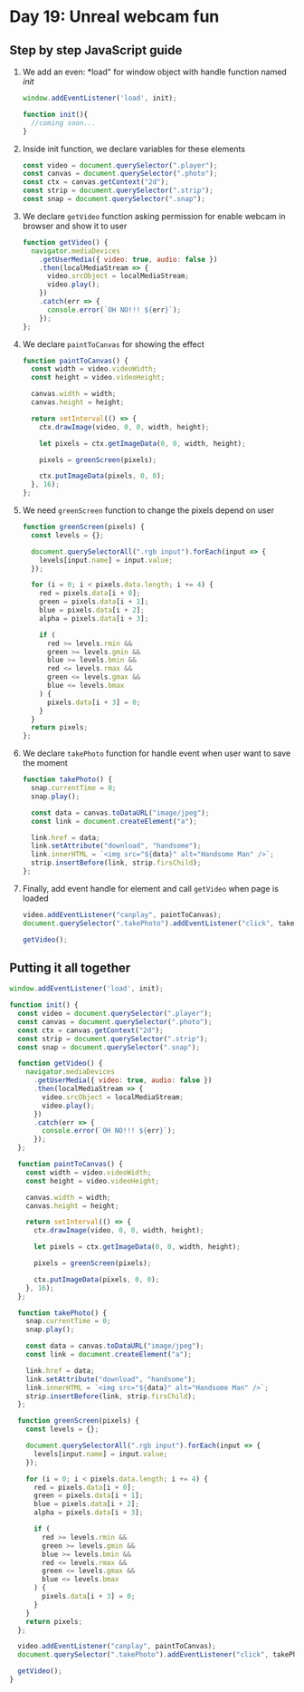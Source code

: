 # Day 19: Unreal webcam fun

## Step by step JavaScript guide

1. We add an even: *load" for window object with handle function named *init*

   ```javascript
   window.addEventListener('load', init);

   function init(){
     //coming soon...
   }
   ```

2. Inside init function, we declare variables for these elements

   ```javascript
   const video = document.querySelector(".player");
   const canvas = document.querySelector(".photo");
   const ctx = canvas.getContext("2d");
   const strip = document.querySelector(".strip");
   const snap = document.querySelector(".snap");
   ```

3. We declare `getVideo` function asking permission for enable webcam in browser and show it to user

   ```javascript
   function getVideo() {
     navigator.mediaDevices
       .getUserMedia({ video: true, audio: false })
       .then(localMediaStream => {
         video.srcObject = localMediaStream;
         video.play();
       })
       .catch(err => {
         console.error(`OH NO!!! ${err}`);
       });
   };
   ```

4. We declare `paintToCanvas` for showing the effect

   ```javascript
   function paintToCanvas() {
     const width = video.videoWidth;
     const height = video.videoHeight;

     canvas.width = width;
     canvas.height = height;

     return setInterval(() => {
       ctx.drawImage(video, 0, 0, width, height);

       let pixels = ctx.getImageData(0, 0, width, height);

       pixels = greenScreen(pixels);

       ctx.putImageData(pixels, 0, 0);
     }, 16);
   };
   ```

5. We need `greenScreen` function to change the pixels depend on user

   ```javascript
   function greenScreen(pixels) {
     const levels = {};

     document.querySelectorAll(".rgb input").forEach(input => {
       levels[input.name] = input.value;
     });

     for (i = 0; i < pixels.data.length; i += 4) {
       red = pixels.data[i + 0];
       green = pixels.data[i + 1];
       blue = pixels.data[i + 2];
       alpha = pixels.data[i + 3];

       if (
         red >= levels.rmin &&
         green >= levels.gmin &&
         blue >= levels.bmin &&
         red <= levels.rmax &&
         green <= levels.gmax &&
         blue <= levels.bmax
       ) {
         pixels.data[i + 3] = 0;
       }
     }
     return pixels;
   };
   ```

6. We declare `takePhoto` function for handle event when user want to save the moment

   ```javascript
   function takePhoto() {
     snap.currentTime = 0;
     snap.play();

     const data = canvas.toDataURL("image/jpeg");
     const link = document.createElement("a");

     link.href = data;
     link.setAttribute("download", "handsome");
     link.innerHTML = `<img src="${data}" alt="Handsome Man" />`;
     strip.insertBefore(link, strip.firsChild);
   };
   ```

7. Finally, add event handle for element and call `getVideo` when page is loaded

   ```javascript
   video.addEventListener("canplay", paintToCanvas);
   document.querySelector(".takePhoto").addEventListener("click", takePhoto);

   getVideo();
   ```

## Putting it all together

```javascript
window.addEventListener('load', init);

function init() {
  const video = document.querySelector(".player");
  const canvas = document.querySelector(".photo");
  const ctx = canvas.getContext("2d");
  const strip = document.querySelector(".strip");
  const snap = document.querySelector(".snap");

  function getVideo() {
    navigator.mediaDevices
      .getUserMedia({ video: true, audio: false })
      .then(localMediaStream => {
        video.srcObject = localMediaStream;
        video.play();
      })
      .catch(err => {
        console.error(`OH NO!!! ${err}`);
      });
  };

  function paintToCanvas() {
    const width = video.videoWidth;
    const height = video.videoHeight;

    canvas.width = width;
    canvas.height = height;

    return setInterval(() => {
      ctx.drawImage(video, 0, 0, width, height);

      let pixels = ctx.getImageData(0, 0, width, height);

      pixels = greenScreen(pixels);

      ctx.putImageData(pixels, 0, 0);
    }, 16);
  };

  function takePhoto() {
    snap.currentTime = 0;
    snap.play();

    const data = canvas.toDataURL("image/jpeg");
    const link = document.createElement("a");

    link.href = data;
    link.setAttribute("download", "handsome");
    link.innerHTML = `<img src="${data}" alt="Handsome Man" />`;
    strip.insertBefore(link, strip.firsChild);
  };

  function greenScreen(pixels) {
    const levels = {};

    document.querySelectorAll(".rgb input").forEach(input => {
      levels[input.name] = input.value;
    });

    for (i = 0; i < pixels.data.length; i += 4) {
      red = pixels.data[i + 0];
      green = pixels.data[i + 1];
      blue = pixels.data[i + 2];
      alpha = pixels.data[i + 3];

      if (
        red >= levels.rmin &&
        green >= levels.gmin &&
        blue >= levels.bmin &&
        red <= levels.rmax &&
        green <= levels.gmax &&
        blue <= levels.bmax
      ) {
        pixels.data[i + 3] = 0;
      }
    }
    return pixels;
  };

  video.addEventListener("canplay", paintToCanvas);
  document.querySelector(".takePhoto").addEventListener("click", takePhoto);

  getVideo();
}
```